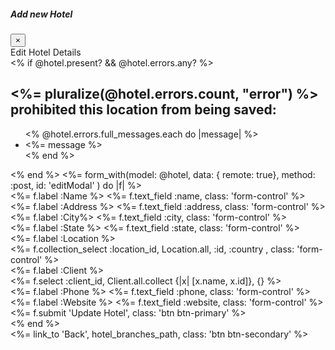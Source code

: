 <div class="modal fade" id="edit-hotel_#{@hotel.id}" tabindex="-1" role="dialog" aria-labelledby="exampleModalCenterTitle" aria-hidden="true">
  <div class="modal-dialog modal-dialog-centered" role="document">
    <div class="modal-content">
      <div class="modal-header">
        <h5 class="modal-title" id="exampleModalLongTitle">Add new Hotel</h5>
        <button type="button" class="close" data-dismiss="modal" aria-label="Close">
          <span aria-hidden="true">&times;</span>
        </button>
      </div>
      <div class="modal-body">
        <div class="container">
          <div class="row justify-content-center mt-4 ">
            <div class="col-md-8">
              <div class="card">
                <div class="card-header">Edit Hotel Details</div>
                <div class="card-body">
                  <% if @hotel.present? && @hotel.errors.any? %>
                    <div id="error_explanation">
                      <h2><%= pluralize(@hotel.errors.count, "error") %> prohibited this location from being saved:</h2>
                      <ul>
                        <% @hotel.errors.full_messages.each do |message| %>
                          <li><%= message %></li>
                        <% end %>
                      </ul>
                    </div>
                  <% end %>
                  <%= form_with(model: @hotel, data: { remote: true}, method: :post, id: 'editModal' ) do |f| %>
                    <div class="form-group">
                      <%= f.label :Name %>
                      <%= f.text_field :name, class: 'form-control' %>
                    </div>
                    <div class="form-group">
                      <%= f.label :Address %>
                      <%= f.text_field :address, class: 'form-control' %>
                    </div>
                    <div class="form-group">
                      <%= f.label :City%>
                      <%= f.text_field :city, class: 'form-control' %>
                    </div>
                    <div class="form-group">
                      <%= f.label :State %>
                      <%= f.text_field :state, class: 'form-control' %>
                    </div>
                    <div class="form-group">
                      <%= f.label :Location %><br/>
                      <%= f.collection_select :location_id, Location.all, :id, :country , class: 'form-control' %>
                    </div>
                    <div class="form-group">
                      <%= f.label :Client %><br/>
                      <%= f.select :client_id, Client.all.collect {|x| [x.name, x.id]}, {} %>
                    </div>
                    <div class="form-group">
                      <%= f.label :Phone %>
                      <%= f.text_field :phone, class: 'form-control' %>
                    </div>
                    <div class="form-group">
                      <%= f.label :Website %>
                      <%= f.text_field :website, class: 'form-control' %>
                    </div>
                    <div class="form-group">
                      <%= f.submit 'Update Hotel', class: 'btn btn-primary' %>
                    </div>
                  <% end %>
                  <div class="card-footer text-muted">
                    <%= link_to 'Back', hotel_branches_path, class: 'btn btn-secondary' %>
                  </div>
                </div>
              </div>
            </div>
          </div>
        </div>
       </div>
    </div>
  </div>
</div> 
